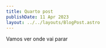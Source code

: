 ```yaml
---
title: Quarto post
publishDate: 11 Apr 2023
layout: ../../layouts/BlogPost.astro
---
```

Vamos ver onde vai parar